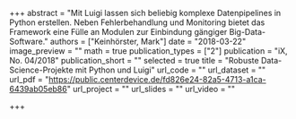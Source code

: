 +++
abstract = "Mit Luigi lassen sich beliebig komplexe Datenpipelines in Python erstellen. Neben Fehlerbehandlung und Monitoring bietet das Framework eine Fülle an Modulen zur Einbindung gängiger Big-Data-Software."
authors = ["Keinhörster, Mark"]
date = "2018-03-22"
image_preview = ""
math = true
publication_types = ["2"]
publication = "iX, No. 04/2018"
publication_short = ""
selected = true
title = "Robuste Data-Science-Projekte mit Python und Luigi"
url_code = ""
url_dataset = ""
url_pdf = "https://public.centerdevice.de/fd826e24-82a5-4713-a1ca-6439ab05eb86"
url_project = ""
url_slides = ""
url_video = ""

+++
